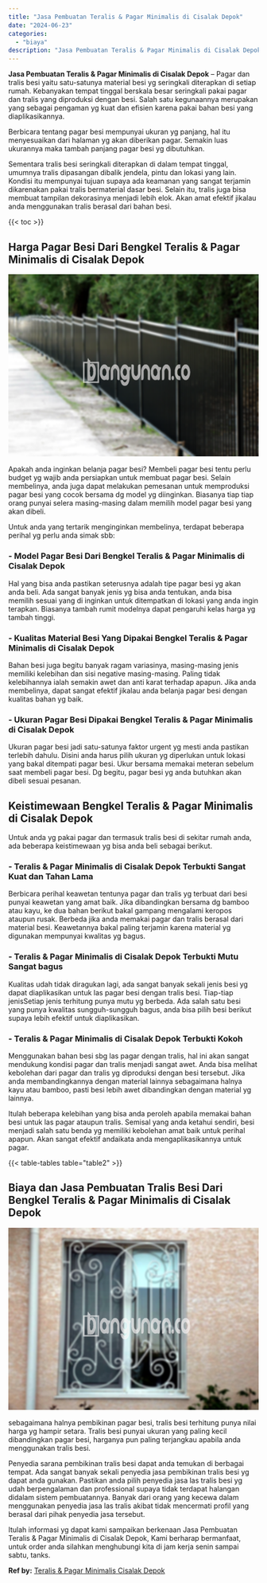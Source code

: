 ```yaml
---
title: "Jasa Pembuatan Teralis & Pagar Minimalis di Cisalak Depok"
date: "2024-06-23"
categories: 
  - "biaya"
description: "Jasa Pembuatan Teralis & Pagar Minimalis di Cisalak Depok. Itulah informasi yg dapat kami sampaikan berkenaan Jasa Pembuatan Teralis & Pagar Minimalis di Cis..."
---
```


**Jasa Pembuatan Teralis & Pagar Minimalis di Cisalak Depok** – Pagar dan tralis besi yaitu satu-satunya material besi yg seringkali diterapkan di setiap rumah. Kebanyakan tempat tinggal berskala besar seringkali pakai pagar dan tralis yang diproduksi dengan besi. Salah satu kegunaannya merupakan yang sebagai pengaman yg kuat dan efisien karena pakai bahan besi yang diaplikasikannya.

Berbicara tentang pagar besi mempunyai ukuran yg panjang, hal itu menyesuaikan dari halaman yg akan diberikan pagar. Semakin luas ukurannya maka tambah panjang pagar besi yg dibutuhkan.

Sementara tralis besi seringkali diterapkan di dalam tempat tinggal, umumnya tralis dipasangan dibalik jendela, pintu dan lokasi yang lain. Kondisi itu mempunyai tujuan supaya ada keamanan yang sangat terjamin dikarenakan pakai tralis bermaterial dasar besi. Selain itu, tralis juga bisa membuat tampilan dekorasinya menjadi lebih elok. Akan amat efektif jikalau anda menggunakan tralis berasal dari bahan besi.

{{< toc >}}

## Harga Pagar Besi Dari Bengkel Teralis & Pagar Minimalis di Cisalak Depok

![Jasa Pembuatan Teralis & Pagar Minimalis di Cisalak Depok](/images/pagar-minimalis-murah-64.png)

Apakah anda inginkan belanja pagar besi? Membeli pagar besi tentu perlu budget yg wajib anda persiapkan untuk membuat pagar besi. Selain membelinya, anda juga dapat melakukan pemesanan untuk memproduksi pagar besi yang cocok bersama dg model yg diinginkan. Biasanya tiap tiap orang punyai selera masing-masing dalam memilih model pagar besi yang akan dibeli.

Untuk anda yang tertarik menginginkan membelinya, terdapat beberapa perihal yg perlu anda simak sbb:
### \- Model Pagar Besi Dari Bengkel Teralis & Pagar Minimalis di Cisalak Depok

Hal yang bisa anda pastikan seterusnya adalah tipe pagar besi yg akan anda beli. Ada sangat banyak jenis yg bisa anda tentukan, anda bisa memilih sesuai yang di inginkan untuk ditempatkan di lokasi yang anda ingin terapkan. Biasanya tambah rumit modelnya dapat pengaruhi kelas harga yg tambah tinggi.

### \- Kualitas Material Besi Yang Dipakai Bengkel Teralis & Pagar Minimalis di Cisalak Depok

Bahan besi juga begitu banyak ragam variasinya, masing-masing jenis memiliki kelebihan dan sisi negative masing-masing. Paling tidak kelebihannya ialah semakin awet dan anti karat terhadap apapun. Jika anda membelinya, dapat sangat efektif jikalau anda belanja pagar besi dengan kualitas bahan yg baik.

### \- Ukuran Pagar Besi Dipakai Bengkel Teralis & Pagar Minimalis di Cisalak Depok

Ukuran pagar besi jadi satu-satunya faktor urgent yg mesti anda pastikan terlebih dahulu. Disini anda harus pilih ukuran yg diperlukan untuk lokasi yang bakal ditempati pagar besi. Ukur bersama memakai meteran sebelum saat membeli pagar besi. Dg begitu, pagar besi yg anda butuhkan akan dibeli sesuai pesanan.

## Keistimewaan Bengkel Teralis & Pagar Minimalis di Cisalak Depok

Untuk anda yg pakai pagar dan termasuk tralis besi di sekitar rumah anda, ada beberapa keistimewaan yg bisa anda beli sebagai berikut.

### \- Teralis & Pagar Minimalis di Cisalak Depok Terbukti Sangat Kuat dan Tahan Lama

Berbicara perihal keawetan tentunya pagar dan tralis yg terbuat dari besi punyai keawetan yang amat baik. Jika dibandingkan bersama dg bamboo atau kayu, ke dua bahan berikut bakal gampang mengalami keropos ataupun rusak. Berbeda jika anda memakai pagar dan tralis berasal dari material besi. Keawetannya bakal paling terjamin karena material yg digunakan mempunyai kwalitas yg bagus.

### \- Teralis & Pagar Minimalis di Cisalak Depok Terbukti Mutu Sangat bagus

Kualitas udah tidak diragukan lagi, ada sangat banyak sekali jenis besi yg dapat diaplikasikan untuk las pagar besi dengan tralis besi. Tiap-tiap jenisSetiap jenis terhitung punya mutu yg berbeda. Ada salah satu besi yang punya kwalitas sungguh-sungguh bagus, anda bisa pilih besi berikut supaya lebih efektif untuk diaplikasikan.

### \- Teralis & Pagar Minimalis di Cisalak Depok Terbukti Kokoh

Menggunakan bahan besi sbg las pagar dengan tralis, hal ini akan sangat mendukung kondisi pagar dan tralis menjadi sangat awet. Anda bisa melihat kebolehan dari pagar dan tralis yg diproduksi dengan besi tersebut. Jika anda membandingkannya dengan material lainnya sebagaimana halnya kayu atau bamboo, pasti besi lebih awet dibandingkan dengan material yg lainnya.

Itulah beberapa kelebihan yang bisa anda peroleh apabila memakai bahan besi untuk las pagar ataupun tralis. Semisal yang anda ketahui sendiri, besi menjadi salah satu benda yg memiliki kebolehan amat baik untuk perihal apapun. Akan sangat efektif andaikata anda mengaplikasikannya untuk pagar.

{{< table-tables table="table2" >}}

## Biaya dan Jasa Pembuatan Tralis Besi Dari Bengkel Teralis & Pagar Minimalis di Cisalak Depok

![Jasa Pembuatan Teralis & Pagar Minimalis di Cisalak Depok](/images/teralis-minimalis-murah-32.png)

sebagaimana halnya pembikinan pagar besi, tralis besi terhitung punya nilai harga yg hampir setara. Tralis besi punyai ukuran yang paling kecil dibandingkan pagar besi, harganya pun paling terjangkau apabila anda menggunakan tralis besi.

Penyedia sarana pembikinan tralis besi dapat anda temukan di berbagai tempat. Ada sangat banyak sekali penyedia jasa pembikinan tralis besi yg dapat anda gunakan. Pastikan anda pilih penyedia jasa las tralis besi yg udah berpengalaman dan professional supaya tidak terdapat halangan didalam sistem pembuatannya. Banyak dari orang yang kecewa dalam menggunakan penyedia jasa las tralis akibat tidak mencermati profil yang berasal dari pihak penyedia jasa tersebut.

Itulah informasi yg dapat kami sampaikan berkenaan Jasa Pembuatan Teralis & Pagar Minimalis di Cisalak Depok, Kami berharap bermanfaat, untuk order anda silahkan menghubungi kita di jam kerja senin sampai sabtu, tanks.

**Ref by:** [Teralis & Pagar Minimalis Cisalak Depok](https://id.wikipedia.org/wiki/Teralis)
